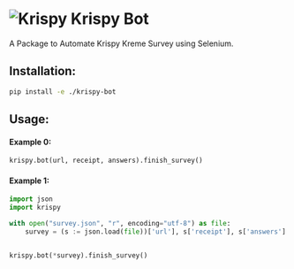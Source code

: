 # ![Krispy](https://i.ibb.co/2tp76YQ/icon.png) Krispy Bot

A Package to Automate Krispy Kreme Survey using Selenium.

## Installation:

```sh
pip install -e ./krispy-bot
```

## Usage:

#### Example 0:

```python
krispy.bot(url, receipt, answers).finish_survey()
```

#### Example 1:

```python
import json
import krispy

with open("survey.json", "r", encoding="utf-8") as file:
    survey = (s := json.load(file))['url'], s['receipt'], s['answers']


krispy.bot(*survey).finish_survey()
```
